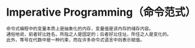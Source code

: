# Imperative Programming（命令范式）
```md
命令式编程中的变量本质上是抽象化的内存，变量值是该内存的储存内容。
通俗地说，前者好比姓名，所指之人是固定的；后者好比住址，所住之人是变化的。
此外，等号在代数中是一种约束，而在许多命令式语言中则表示赋值。
```